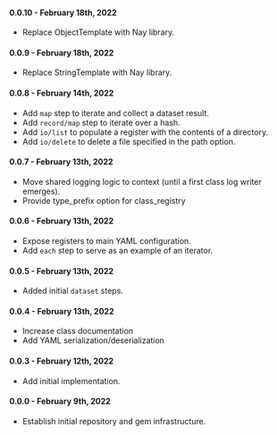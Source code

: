 #### 0.0.10 - February 18th, 2022

* Replace ObjectTemplate with Nay library.
#### 0.0.9 - February 18th, 2022

* Replace StringTemplate with Nay library.
#### 0.0.8 - February 14th, 2022

* Add `map` step to iterate and collect a dataset result.
* Add `record/map` step to iterate over a hash.
* Add `io/list` to populate a register with the contents of a directory.
* Add `io/delete` to delete a file specified in the path option.
#### 0.0.7 - February 13th, 2022

* Move shared logging logic to context (until a first class log writer emerges).
* Provide type_prefix option for class_registry

#### 0.0.6 - February 13th, 2022

* Expose registers to main YAML configuration.
* Add `each` step to serve as an example of an iterator.

#### 0.0.5 - February 13th, 2022

* Added initial `dataset` steps.

#### 0.0.4 - February 13th, 2022

* Increase class documentation
* Add YAML serialization/deserialization

#### 0.0.3 - February 12th, 2022

* Add initial implementation.

#### 0.0.0 - February 9th, 2022

* Establish initial repository and gem infrastructure.
